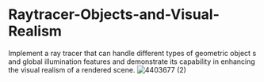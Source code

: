 # Raytracer-Objects-and-Visual-Realism
 Implement a ray tracer that can handle different types of geometric object s and global illumination features and demonstrate its capability in enhancing the visual realism of a rendered scene.
![4403677 (2)](https://github.com/msa280/Raytracer-Objects-and-Visual-Realism/assets/83687715/365b23f5-610a-4811-9a4e-54c3c7d35250)
